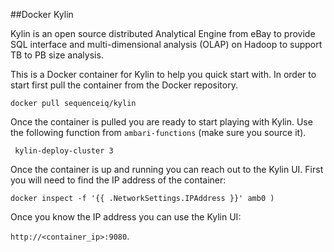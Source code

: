 ##Docker Kylin

Kylin is an open source distributed Analytical Engine from eBay to provide SQL interface and multi-dimensional analysis (OLAP) on Hadoop to support TB to PB size analysis.

This is a Docker container for Kylin to help you quick start with. In order to start first pull the container from the Docker repository.

```
docker pull sequenceiq/kylin
```

Once the container is pulled you are ready to start playing with Kylin. Use the following function from `ambari-functions` (make sure you source it).

```
 kylin-deploy-cluster 3
```

Once the container is up and running you can reach out to the Kylin UI. First you will need to find the IP address of the container: 
```
docker inspect -f '{{ .NetworkSettings.IPAddress }}' amb0 )
```

Once you know the IP address you can use the Kylin UI: 

`http://<container_ip>:9080`.
